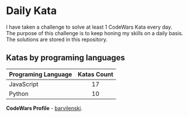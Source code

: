 # Daily Kata

I have taken a challenge to solve at least 1 CodeWars Kata every day.  
The purpose of this challenge is to keep honing my skills on a daily basis.  
The solutions are stored in this repository.

## Katas by programing languages

| Programing Language | Katas Count |
| ------------------- | :---------: |
| JavaScript          |          17 |
| Python              |          10 |


**CodeWars Profile** - [barvilenski](https://www.codewars.com/users/vbarv24).

